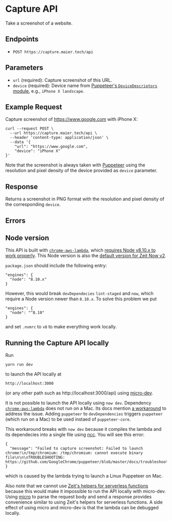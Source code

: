 # Capture API

Take a screenshot of a website.

## Endpoints

- `POST https://capture.maier.tech/api`

## Parameters

- `url` (required): Capture screenshot of this URL.
- `device` (required): Device name from [Puppeteer's `DeviceDescriptors` module](https://github.com/GoogleChrome/puppeteer/blob/master/lib/DeviceDescriptors.js), e.g., `iPhone X landscape`.

## Example Request

Capture screenshot of https://www.google.com with iPhone X:

```
curl --request POST \
  --url https://capture.maier.tech/api \
  --header 'content-type: application/json' \
  --data '{
	"url": "https://www.google.com",
	"device": "iPhone X"
}'
```

Note that the screenshot is always taken with [Puppeteer](https://pptr.dev/) using the resolution and pixel density of the device provided as `device` parameter.

## Response

Returns a screenshot in PNG format with the resolution and pixel density of the corresponding `device`.

## Errors

## Node version

This API is built with [`chrome-aws-lambda`](https://github.com/alixaxel/chrome-aws-lambda), which [requires Node v8.10.x to work properly](https://github.com/alixaxel/chrome-aws-lambda#usage). This Node version is also the [default version for Zeit Now v2](https://zeit.co/docs/v2/advanced/builders#node.js-version).

`package.json` should include the following entry:

```
"engines": {
  "node": "8.10.x"
}
```

However, this would break `devDependecies` `lint-staged` and `now`, which require a Node version newer than `8.10.x`. To solve this problem we put

```
"engines": {
  "node": "^8.10"
}
```

and set `.nvmrc` to `v8` to make everything work locally.

## Running the Capture API locally

Run

```
yarn run dev
```

to launch the API locally at

```
http://localhost:3000
```

(or any other path such as http://localhost:3000/api) using [micro-dev](https://github.com/zeit/micro-dev).

It is not possible to launch the API locally using `now dev`. Dependency [`chrome-aws-lambda`](https://github.com/alixaxel/chrome-aws-lambda) does not run on a Mac. Its docs mention [a workaround](https://github.com/alixaxel/chrome-aws-lambda/wiki/HOWTO:-Local-Development#workaround) to address the issue. Adding `puppeteer` to `devDependencies` triggers `puppeteer` (which run on a Mac) to be used instaed of `puppeteer-core`.

This workaround breaks with `now dev` because it compiles the lambda and its dependecies into a single file using [ncc](https://github.com/zeit/ncc). You will see this error:

```
{
  "message": "Failed to capture screenshot: Failed to launch chrome!\n/tmp/chromium: /tmp/chromium: cannot execute binary file\n\n\nTROUBLESHOOTING: https://github.com/GoogleChrome/puppeteer/blob/master/docs/troubleshooting.md\n"
}
```

which is caused by the lambda trying to launch a Linux Puppeteer on Mac.

Also note that we cannot use [Zeit's helpers for serverless functions](https://zeit.co/blog/now-node-helpers) because this would make it impossible to run the API locally with micro-dev. Using [micro](https://github.com/zeit/micro) to parse the request body and send a response provides convenience similar to using Zeit's helpers for serverless functions. A side effect of using micro and micro-dev is that the lambda can be debugged locally.
